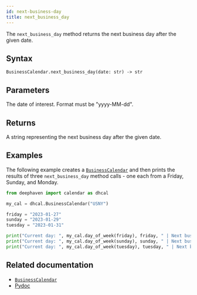 ```yaml
---
id: next-business-day
title: next_business_day
---
```


The `next_business_day` method returns the next business day after the given date.

## Syntax

```
BusinessCalendar.next_business_day(date: str) -> str
```

## Parameters

<ParamTable>
<Param name="date" type="str">

The date of interest. Format must be "yyyy-MM-dd".

</Param>
</ParamTable>

## Returns

A string representing the next business day after the given date.

## Examples

The following example creates a [`BusinessCalendar`](./BusinessCalendar.md) and then prints the results of three `next_business_day` method calls - one each from a Friday, Sunday, and Monday.

```python skip-test
from deephaven import calendar as dhcal

my_cal = dhcal.BusinessCalendar("USNY")

friday = "2023-01-27"
sunday = "2023-01-29"
tuesday = "2023-01-31"

print("Current day: ", my_cal.day_of_week(friday), friday, " | Next business day: ", my_cal.next_business_day(friday))
print("Current day: ", my_cal.day_of_week(sunday), sunday, " | Next business day: ", my_cal.next_business_day(sunday))
print("Current day: ", my_cal.day_of_week(tuesday), tuesday, " | Next business day: ", my_cal.next_business_day(tuesday))
```

## Related documentation

- [`BusinessCalendar`](./BusinessCalendar.md)
- [Pydoc](https://deephaven.io/core/pydoc/code/deephaven.calendar.html#deephaven.calendar.BusinessCalendar.next_business_day)
